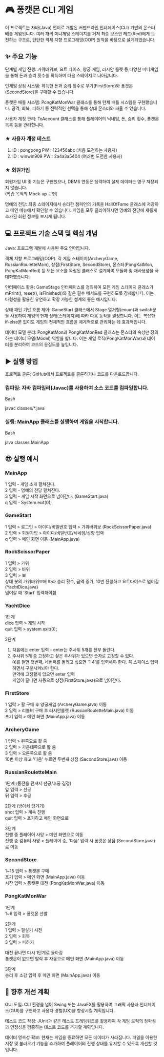 
# 🎮 퐁캣몬 CLI 게임

이 프로젝트는 자바(Java) 언어로 개발된 커맨드라인 인터페이스(CLI) 기반의 몬스터 배틀 게임입니다. 여러 개의 미니게임 스테이지를 거쳐 최종 보스인 레드(Red)에게 도전하는 구조로, 탄탄한 객체 지향 프로그래밍(OOP) 원칙을 바탕으로 설계되었습니다.

## ✨ 주요 기능

단계별 게임 진행: 가위바위보, 요트 다이스, 양궁 게임, 러시안 룰렛 등 다양한 미니게임을 통해 돈과 승리 횟수를 획득하며 다음 스테이지로 나아갑니다.

인게임 상점 시스템: 획득한 돈과 승리 횟수로 무기(FirstStore)와 퐁캣몬(SecondStore)을 구매할 수 있습니다.

퐁캣몬 배틀 시스템: PongKatMonWar 클래스를 통해 턴제 배틀 시스템을 구현했습니다. 공격, 회복, 피하기 등 전략적인 선택을 통해 상대 몬스터와 싸울 수 있습니다.

사용자 계정 관리: ToAccount 클래스를 통해 플레이어의 닉네임, 돈, 승리 횟수, 퐁캣몬 목록 등을 관리합니다.

### ★ 사용자 계정 테스트
1. ID : pongpong  PW : 123456abc (처음 도전하는 사용자)
2. ID : winwin909 PW : 2a4a3a5404 (여러번 도전한 사용자)

### ★ 회원가입
회원가입 UI 및 기능은 구현했으나, DBMS 연동은 생략하여 실제 데이터는 영구 저장되지 않습니다.<br> 
(학습 목적의 Mock-up 구현)

명예의 전당: 최종 스테이지에서 승리한 챔피언의 기록을 HallOfFame 클래스에 저장하고 메인 메뉴에서 확인할 수 있습니다. 게임을 모두 클리어하시면 명예의 전당에 새롭게 추가된 회원 정보를 보시게 됩니다.

## 💻 프로젝트 기술 스택 및 핵심 개념

Java: 프로그램 개발에 사용된 주요 언어입니다.

객체 지향 프로그래밍(OOP): 각 게임 스테이지(ArcheryGame, RussianRouletteMain), 상점(FirstStore, SecondStore), 몬스터(PongKatMon, PongKatMonRed) 등 모든 요소를 독립된 클래스로 설계하여 모듈화 및 재사용성을 극대화했습니다.

인터페이스 활용: GameStage 인터페이스를 정의하여 모든 게임 스테이지 클래스가 mPrint(), reset(), isFinished()와 같은 필수 메서드를 구현하도록 강제합니다. 이는 다형성을 활용한 유연하고 확장 가능한 설계의 좋은 예시입니다.

상태 패턴 기반 흐름 제어: GameStart 클래스에서 Stage 열거형(enum)과 switch문을 사용하여 게임의 현재 상태(스테이지)에 따라 다음 동작을 결정합니다. 이는 복잡한 if-else문 없이도 게임의 전체적인 흐름을 체계적으로 관리하는 데 효과적입니다.

데이터 모델 분리: PongKatMon과 PongKatMonRed 클래스는 몬스터의 속성만 정의하는 데이터 모델(Model) 역할을 합니다. 이는 게임 로직(PongKatMonWar)과 데이터를 분리하여 코드의 응집도를 높입니다.

## ▶️ 실행 방법

프로젝트 클론: GitHub에서 프로젝트를 클론하거나 코드를 다운로드합니다.

### 컴파일: 자바 컴파일러(Javac)를 사용하여 소스 코드를 컴파일합니다.

Bash

javac classes/*.java

### 실행: MainApp 클래스를 실행하여 게임을 시작합니다.

Bash

java classes.MainApp

## 😎 실행 예시

### MainApp
1 입력 - 게임 소개 펼쳐친다. <br>
2 입력 - 명예의 전당 펼쳐진다. <br>
3 입력 - 게임 시작 화면으로 넘어간다. (GameStart.java) <br>
q 입력 - System.exit(0); <br>

### GameStart
1 입력 > 로그인 > 아이디/비밀번호 입력 > 가위바위보 (RockScissorPaper.java) <br>
2 입력 > 회원가입 > 아이디/비밀번호/닉네임/성향 입력 <br>
q 입력 > 메인 화면 이동 (MainApp.java) <br>

### RockScissorPaper
1 입력 > 가위 <br>
2 입력 > 바위<br>
3 입력 > 보<br>
상대 봇의 가위바위보에 따라 승리 횟수, 금액 증가, 10번 진행하고
요트다이스로 넘어감 (YachtDice.java)<br>
넘어갈 때 'Start' 입력해야함

### YachtDice
1단계 <br>
dice 입력 > 게임 시작<br>
quit 입력 > system.exit(0);<br>

2단계<br>
1. 처음에는 enter 입력 - enter는 주사위 5개를 전부 돌린다.<br>
2. 주사위 5개 중 고정하고 싶은 주사위가 있으면
숫자로 고정할 수 있다.<br>
예를 들면 첫번째, 네번째를 돌리고 싶으면
'1 4'를 입력해야 한다. 꼭 스페이스 입력하면서 구분시켜놔야 한다.<br>
만약에 고정할게 없으면 enter 입력<br>
게임이 끝나면 자동으로 상점(FirstStore.java)으로 넘어간다.<br>

### FirstStore
1 입력 > 활 구매 후 양궁게임 (ArcheryGame.java) 이동<br>
2 입력 > 리볼버 구매 후 러시안룰렛 (RussianRouletteMain.java) 이동<br>
포기 입력 > 메인 화면 (MainApp.java) 이동<br>

### ArcheryGame
1 입력 > 왼쪽으로 활 쏨<br>
2 입력 > 가운데쪽으로 활 쏨<br>
3 입력 > 오른쪽으로 활 쏨<br>
10번 이상 하고 '다음' 누르면 두번째 상점 (SecondStore.java) 이동<br>

### RussianRouletteMain
1단계 (동전을 던져서 선공/후공 결정)<br>
앞 입력 > 선공<br>
뒤 입력 > 후공<br>

2단계 (방아쇠 당기기)<br>
shot 입력 > 계속 진행<br>
quit 입력 > 포기하고 메인 화면으로<br>

3단계<br>
진행 중 플레이어 사망 > 메인 화면으로 이동<br>
진행 중 컴퓨터 사망 > 플레이어 승, '다음' 입력 시 퐁캣몬 상점 (SecondStore.java)로 이동<br>

### SecondStore
1~15 입력 > 퐁캣몬 구매<br>
포기 입력 > 메인 화면 (MainApp.java) 이동<br>
시작 입력 > 퐁캣몬 대전 (PongKatMonWar.java) 이동<br>

### PongKatMonWar
1단계<br>
1~6 입력 > 퐁캣몬 선발<br>

2단계<br>
1 입력 > 필살기 시전<br>
2 입력 > 회복<br>
3 입력 > 피하기<br>

대전 끝나면 다시 1단계로 돌아감<br>
퐁캣몬이 없으면 탈락 후 자동으로 메인 화면 (MainApp.java) 이동<br>

3단계<br>
승리 후 소감 입력 후 메인 화면 (MainApp.java) 이동<br>

## 🚀 향후 개선 계획

GUI 도입: CLI 환경을 넘어 Swing 또는 JavaFX를 활용하여 그래픽 사용자 인터페이스(GUI)를 구현하고 사용자 경험(UX)을 향상시킬 계획입니다.

테스트 코드 작성: JUnit과 같은 테스트 프레임워크를 활용하여 각 게임 로직의 정확성과 안정성을 검증하는 테스트 코드를 추가할 계획입니다.

데이터 영속성 확보: 현재는 게임을 종료하면 모든 데이터가 사라집니다. 파일을 이용한 저장 및 불러오기 기능을 추가하여 플레이어의 진행 상태를 유지할 수 있도록 개선할 것입니다.
